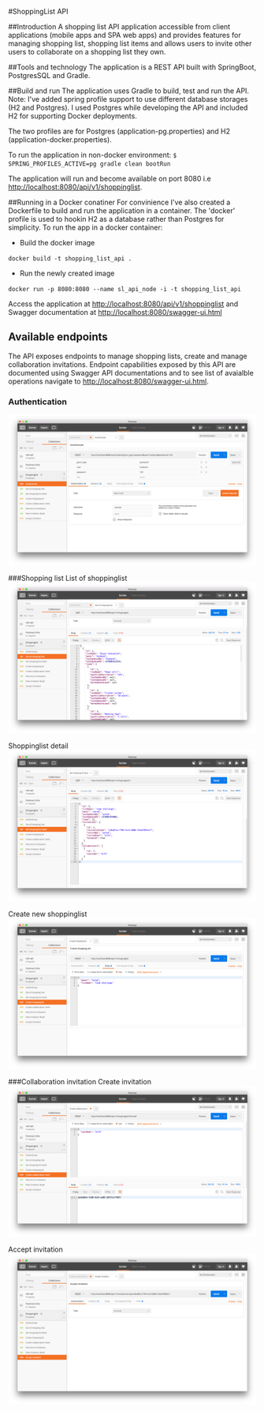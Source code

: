 #ShoppingList API

##Introduction
A shopping list API application accessible from client applications (mobile apps and SPA web apps) and provides features for managing shopping list, shopping list items and allows users to invite other users to collaborate on a shopping list they own.

##Tools and technology
The application is a REST API built with SpringBoot, PostgresSQL and Gradle.

##Build and run
The application uses Gradle to build, test and run the API.
Note: I've added spring profile support to use different database storages (H2 and Postgres). I used Postgres while developing the API and included H2 for supporting Docker deployments.

The two profiles are for Postgres (application-pg.properties) and H2 (application-docker.properties).

To run the application in non-docker environment:
`$ SPRING_PROFILES_ACTIVE=pg gradle clean bootRun`

The application will run and become available on port 8080 i.e [http://localhost:8080/api/v1/shoppinglist](http://localhost:8080/api/shoppinglist).

##Running in a Docker conatiner
For convinience I've also created a Dockerfile to build and run the application in a container. The 'docker' profile is used to hookin H2 as a database rather than Postgres for simplicity. To run the app in a docker container:

* Build the docker image

`docker build -t shopping_list_api .`

* Run the newly created image

`docker run -p 8080:8080 --name sl_api_node -i -t shopping_list_api`

Access the application at [http://localhost:8080/api/v1/shoppinglist](http://localhost:8080/api/v1/shoppinglist) and Swagger documentation at [http://localhost:8080/swagger-ui.html](http://localhost:8080/swagger-ui.html)

## Available endpoints
The API exposes endpoints to manage shopping lists, create and manage collaboration invitations. Endpoint capabilities exposed by this API are documented using Swagger API documentations and to see list of avaialble operations navigate to [http://localhost:8080/swagger-ui.html](http://localhost:8080/swagger-ui.html).

### Authentication
![Authenticate through OAuth](images/authentication.png)

###Shopping list
List of shoppinglist
![Shopping list](images/shoppinglist.png)

Shoppinglist detail 
![Shopping list detail](images/shoppinglist-detail.png)

Create new shoppinglist
![Create shopping list](images/create-shoppinglist.png)

###Collaboration invitation
Create invitation
![Create invite](images/create-invite.png)

Accept invitation
![Accept invite](images/accept-invite.png)



